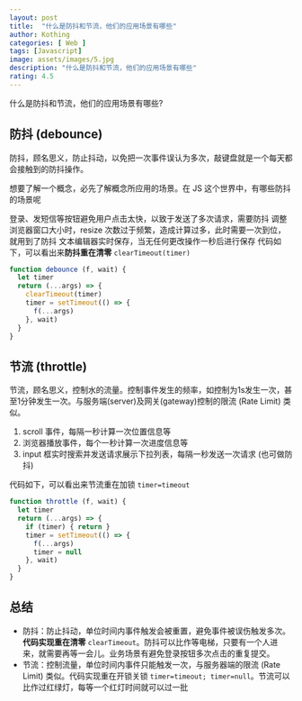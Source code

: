 ```yaml
---
layout: post
title:  "什么是防抖和节流，他们的应用场景有哪些"
author: Kothing
categories: [ Web ]
tags: [Javascript]
image: assets/images/5.jpg
description: "什么是防抖和节流，他们的应用场景有哪些"
rating: 4.5
---
```

什么是防抖和节流，他们的应用场景有哪些?


## 防抖 (debounce)
防抖，顾名思义，防止抖动，以免把一次事件误认为多次，敲键盘就是一个每天都会接触到的防抖操作。

想要了解一个概念，必先了解概念所应用的场景。在 JS 这个世界中，有哪些防抖的场景呢

登录、发短信等按钮避免用户点击太快，以致于发送了多次请求，需要防抖
调整浏览器窗口大小时，resize 次数过于频繁，造成计算过多，此时需要一次到位，就用到了防抖
文本编辑器实时保存，当无任何更改操作一秒后进行保存
代码如下，可以看出来**防抖重在清零** `clearTimeout(timer)`
```js
function debounce (f, wait) {
  let timer
  return (...args) => {
    clearTimeout(timer)
    timer = setTimeout(() => {
      f(...args)
    }, wait)
  }
}
```

## 节流 (throttle)

节流，顾名思义，控制水的流量。控制事件发生的频率，如控制为1s发生一次，甚至1分钟发生一次。与服务端(server)及网关(gateway)控制的限流 (Rate Limit) 类似。

1. scroll 事件，每隔一秒计算一次位置信息等
2. 浏览器播放事件，每个一秒计算一次进度信息等
3. input 框实时搜索并发送请求展示下拉列表，每隔一秒发送一次请求 (也可做防抖)

代码如下，可以看出来节流重在加锁 `timer=timeout`
```js
function throttle (f, wait) {
  let timer
  return (...args) => {
    if (timer) { return }
    timer = setTimeout(() => {
      f(...args)
      timer = null
    }, wait)
  }
}
```

## 总结

+ 防抖：防止抖动，单位时间内事件触发会被重置，避免事件被误伤触发多次。**代码实现重在清零** `clearTimeout`。防抖可以比作等电梯，只要有一个人进来，就需要再等一会儿。业务场景有避免登录按钮多次点击的重复提交。
+ 节流：控制流量，单位时间内事件只能触发一次，与服务器端的限流 (Rate Limit) 类似。代码实现重在开锁关锁 `timer=timeout; timer=null`。节流可以比作过红绿灯，每等一个红灯时间就可以过一批
